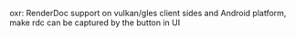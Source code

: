 oxr: RenderDoc support on vulkan/gles client sides and Android platform, make rdc can be captured by the button in UI
